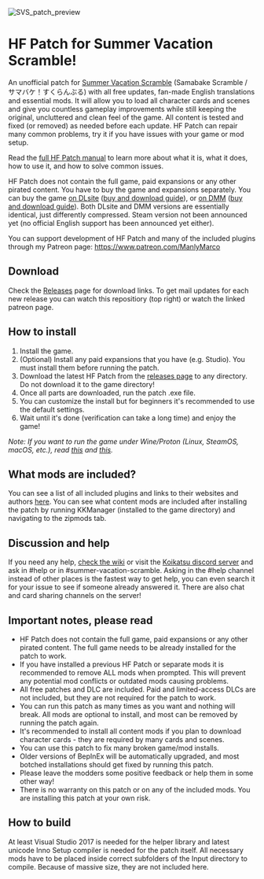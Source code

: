 ![SVS_patch_preview]()

# HF Patch for Summer Vacation Scramble!
An unofficial patch for [Summer Vacation Scramble](https://www.illgames.jp/product/svs/) (Samabake Scramble / サマバケ！すくらんぶる) with all free updates, fan-made English translations and essential mods. It will allow you to load all character cards and scenes and give you countless gameplay improvements while still keeping the original, uncluttered and clean feel of the game. All content is tested and fixed (or removed) as needed before each update. HF Patch can repair many common problems, try it if you have issues with your game or mod setup.

Read the [full HF Patch manual](https://gist.github.com/ManlyMarco/31b78470b8e190686c7ed9686c237e3f) to learn more about what it is, what it does, how to use it, and how to solve common issues.

HF Patch does not contain the full game, paid expansions or any other pirated content. You have to buy the game and expansions separately. You can buy the game [on DLsite](https://www.dlsite.com/pro/work/=/product_id/VJ01002420.html) ([buy and download guide](https://youtu.be/gXhEcizjOLg)), or [on DMM](https://dlsoft.dmm.co.jp/detail/illgames_0004/) ([buy and download guide](https://youtu.be/SJ9OXedO3qI)). Both DLsite and DMM versions are essentially identical, just differently compressed. Steam version not been announced yet (no official English support has been announced yet either).

You can support development of HF Patch and many of the included plugins through my Patreon page: https://www.patreon.com/ManlyMarco

## Download
Check the [Releases](https://github.com/ManlyMarco/SVS-HF_Patch/releases) page for download links. To get mail updates for each new release you can watch this repositiory (top right) or watch the linked patreon page.

## How to install
1. Install the game.
2. (Optional) Install any paid expansions that you have (e.g. Studio). You must install them before running the patch.
3. Download the latest HF Patch from the [releases page](https://github.com/ManlyMarco/SVS-HF_Patch/releases) to any directory. Do not download it to the game directory!
4. Once all parts are downloaded, run the patch .exe file.
5. You can customize the install but for beginners it's recommended to use the default settings.
6. Wait until it's done (verification can take a long time) and enjoy the game!

*Note: If you want to run the game under Wine/Proton (Linux, SteamOS, macOS, etc.), read [this](https://github.com/Mantas-2155X/illusion-wine-guide) and [this](https://docs.bepinex.dev/articles/advanced/proton_wine.html).*

## What mods are included?
You can see a list of all included plugins and links to their websites and authors [here](https://github.com/ManlyMarco/SVS-HF_Patch/blob/master/Plugin%20Readme.md). You can see what content mods are included after installing the patch by running KKManager (installed to the game directory) and navigating to the zipmods tab.

## Discussion and help
If you need any help, [check the wiki](https://wiki.anime-sharing.com/hgames/index.php?title=Summer_Vacation!_Scramble) or visit the [Koikatsu discord server](https://discord.gg/hevygx6) and ask in #help or in #summer-vacation-scramble. Asking in the #help channel instead of other places is the fastest way to get help, you can even search it for your issue to see if someone already answered it. There are also chat and card sharing channels on the server!

## Important notes, please read
- HF Patch does not contain the full game, paid expansions or any other pirated content. The full game needs to be already installed for the patch to work.
- If you have installed a previous HF Patch or separate mods it is recommended to remove ALL mods when prompted. This will prevent any potential mod conflicts or outdated mods causing problems.
- All free patches and DLC are included. Paid and limited-access DLCs are not included, but they are not required for the patch to work. 
- You can run this patch as many times as you want and nothing will break. All mods are optional to install, and most can be removed by running the patch again.
- It's recommended to install all content mods if you plan to download character cards - they are required by many cards and scenes.
- You can use this patch to fix many broken game/mod installs.
- Older versions of BepInEx will be automatically upgraded, and most botched installations should get fixed by running this patch.
- Please leave the modders some positive feedback or help them in some other way!
- There is no warranty on this patch or on any of the included mods. You are installing this patch at your own risk.

## How to build
At least Visual Studio 2017 is needed for the helper library and latest unicode Inno Setup compiler is needed for the patch itself. All necessary mods have to be placed inside correct subfolders of the Input directory to compile. Because of massive size, they are not included here.

